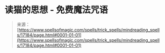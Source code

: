 <!--yml

category: 未分类

date: 2024-06-12 18:58:07

-->

# 读猫的思想 - 免费魔法咒语

> 来源：[https://www.spellsofmagic.com/spells/trick_spells/mindreading_spells/17184/page.html#0001-01-01](https://www.spellsofmagic.com/spells/trick_spells/mindreading_spells/17184/page.html#0001-01-01)
